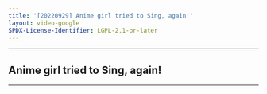 ```yaml
---
title: '[20220929] Anime girl tried to Sing, again!'
layout: video-google
SPDX-License-Identifier: LGPL-2.1-or-later
---
```


---

## Anime girl tried to Sing, again!

<div class="container">
  <video-js id="my-video" class="vjs-fluid vjs-layout-medium" controls preload="auto" poster="/assets/images/20220929.jpg">
    <source src="https://xx58j-my.sharepoint.com/:v:/g/personal/peekaboo_xx58j_onmicrosoft_com/ES7AK_P7u9FCopiBvFj3yLoBlGLCNAUhCm84sfmEdzpQJQ?download=1" type="video/mp4"/>
  </video-js>
</div>

---
